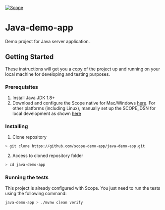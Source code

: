 [![Scope](https://app.scope.dev/api/badge/25b7823d-1828-4cc8-8d76-39db42e27ba7/default)](https://app.scope.dev/external/v1/inspect/f0a213f0-b550-4bb0-a651-c1d5b9eff041/25b7823d-1828-4cc8-8d76-39db42e27ba7/default)

# Java-demo-app

Demo project for Java server application.

## Getting Started

These instructions will get you a copy of the project up and running on your local machine for developing and testing purposes.

### Prerequisites

1. Install Java JDK 1.8+
2. Download and configure the Scope native for Mac/Windows [here](https://app.scope.dev/local-dev/instructions). For other platforms (including Linux), manually set up the SCOPE_DSN for local development as shown [here](https://app.scope.dev/local-dev/manual-setup)

### Installing

1. Clone repository
```bash
> git clone https://github.com/scope-demo-app/java-demo-app.git
```

2. Access to cloned repository folder
```bash
> cd java-demo-app
```

### Running the tests

This project is already configured with Scope. You just need to run the tests using the following command:

```bash
java-demo-app > ./mvnw clean verify
```

